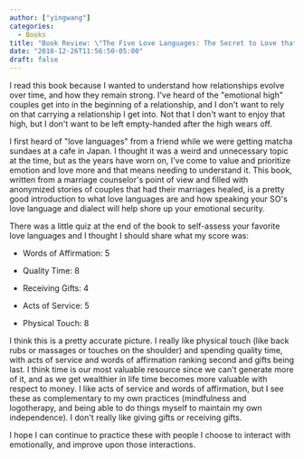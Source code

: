```yaml
---
author: ["yingwang"]
categories:
  - Books
title: "Book Review: \"The Five Love Languages: The Secret to Love that Lasts\", by Gary Chapman"
date: "2018-12-26T11:56:50-05:00"
draft: false
---
```


I read this book because I wanted to understand how relationships evolve over
time, and how they remain strong. I've heard of the "emotional high" couples get
into in the beginning of a relationship, and I don't want to rely on that
carrying a relationship I get into. Not that I don't want to enjoy that high,
but I don't want to be left empty-handed after the high wears off.

I first heard of "love languages" from a friend while we were getting matcha
sundaes at a cafe in Japan. I thought it was a weird and unnecessary topic at
the time, but as the years have worn on, I've come to value and prioritize
emotion and love more and that means needing to understand it. This book,
written from a marriage counselor's point of view and filled with anonymized
stories of couples that had their marriages healed, is a pretty good
introduction to what love languages are and how speaking your SO's love language
and dialect will help shore up your emotional security.

There was a little quiz at the end of the book to self-assess your favorite love
languages and I thought I should share what my score was:

-   Words of Affirmation: 5

-   Quality Time: 8

-   Receiving Gifts: 4

-   Acts of Service: 5

-   Physical Touch: 8

I think this is a pretty accurate picture. I really like physical touch (like
back rubs or massages or touches on the shoulder) and spending quality time,
with acts of service and words of affirmation ranking second and gifts being
last. I think time is our most valuable resource since we can't generate more of
it, and as we get wealthier in life time becomes more valuable with respect to
money. I like acts of service and words of affirmation, but I see these as
complementary to my own practices (mindfulness and logotherapy, and being able
to do things myself to maintain my own independence). I don't really like giving
gifts or receiving gifts.

I hope I can continue to practice these with people I choose to interact with
emotionally, and improve upon those interactions.
